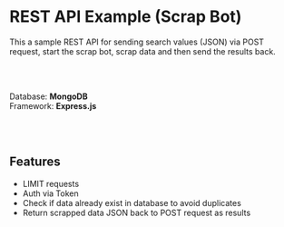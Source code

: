 # REST API Example (Scrap Bot)
This a sample REST API for sending search values (JSON) via POST request, start the scrap bot, scrap data and then send the results back.

<br />
<br />

Database: **MongoDB**
<br /> Framework: **Express.js**

<br />
<br />

## Features
- LIMIT requests
- Auth via Token
- Check if data already exist in database to avoid duplicates
- Return scrapped data JSON back to POST request as results



